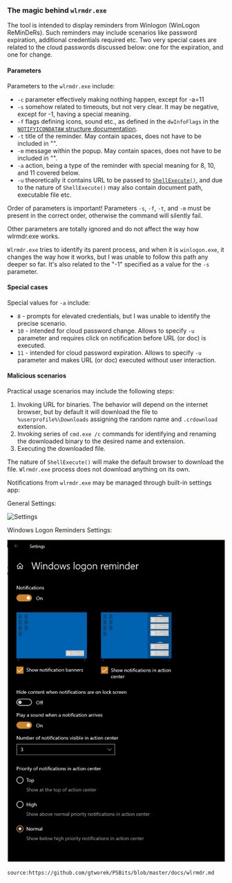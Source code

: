 ### The magic behind `wlrmdr.exe`

The tool is intended to display reminders from Winlogon (WinLogon ReMinDeRs). Such reminders may include scenarios like password expiration, additional credentials required etc. 
Two very special cases are related to the cloud passwords discussed below: one for the expiration, and one for change.

#### Parameters 
Parameters to the `wlrmdr.exe` include:
- `-c` parameter effectively making nothing happen, except for -a=11
- `-s` somehow related to timeouts, but not very clear. It may be negative, except for -1, having a special meaning.
- `-f` flags defining icons, sound etc., as defined in the `dwInfoFlags` in the [`NOTIFYICONDATAW` structure documentation](https://docs.microsoft.com/en-us/windows/win32/api/shellapi/ns-shellapi-notifyicondataw). 
- `-t` title of the reminder. May contain spaces, does not have to be included in "".
- `-m` message within the popup. May contain spaces, does not have to be included in "".
- `-a` action, being a type of the reminder with special meaning for 8, 10, and 11 covered below.
- `-u` theoretically it contains URL to be passed to [`ShellExecute()`](https://docs.microsoft.com/en-us/windows/win32/api/shellapi/nf-shellapi-shellexecutew), and due to the nature of `ShellExecute()` may also contain document path, executable file etc. 

Order of parameters is important! Parameters `-s`, `-f`, `-t`, and `-m` must be present in the correct order, otherwise the command will silently fail.

Other parameters are totally ignored and do not affect the way how wlrmdr.exe works.

`Wlrmdr.exe` tries to identify its parent process, and when it is `winlogon.exe`, it changes the way how it works, but I was unable to follow this path any deeper so far. It's also related to the "-1" specified as a value for the `-s` parameter.

#### Special cases
Special values for `-a` include:
- `8` - prompts for elevated credentials, but I was unable to identify the precise scenario.
- `10` - intended for cloud password change. Allows to specify `-u` parameter and requires click on notification before URL (or doc) is executed.
- `11` - intended for cloud password expiration. Allows to specify `-u` parameter and makes URL (or doc) executed without user interaction.

#### Malicious scenarios
Practical usage scenarios may include the following steps:
1. Invoking URL for binaries. The behavior will depend on the internet browser, but by default it will download the file to `%userprofile%\Downloads` assigning the random name and `.crdownload` extension.
1. Invoking series of `cmd.exe /c` commands for identifying and renaming the downloaded binary to the desired name and extension.
1. Executing the downloaded file.

The nature of `ShellExecute()` will make the default browser to download the file. `Wlrmdr.exe` process does not download anything on its own.

Notifications from `wlrmdr.exe` may be managed through built-in settings app:

General Settings:

![Settings](./images/wlrmdr1.png)

Windows Logon Reminders Settings:

![Details](./images/wlrmdr2.png)

~~~
source:https://github.com/gtworek/PSBits/blob/master/docs/wlrmdr.md
~~~
